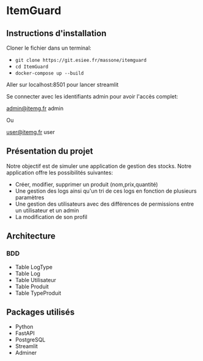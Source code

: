 # ItemGuard

## Instructions d'installation

Cloner le fichier dans un terminal:
- `git clone https://git.esiee.fr/massone/itemguard`
- `cd ItemGuard`
- `docker-compose up --build`

Aller sur localhost:8501 pour lancer streamlit

Se connecter avec les identifiants admin pour avoir l'accès complet:

admin@itemg.fr
admin

Ou

user@itemg.fr
user


## Présentation du projet

Notre objectif est de simuler une application de gestion des stocks. Notre application offre les possibilités suivantes:

- Créer, modifier, supprimer un produit (nom,prix,quantité)
- Une gestion des logs ainsi qu'un tri de ces logs en fonction de plusieurs paramètres
- Une gestion des utilisateurs avec des différences de permissions entre un utilisateur et un admin
- La modification de son profil

## Architecture

### BDD

- Table LogType
- Table Log
- Table Utilisateur
- Table Produit
- Table TypeProduit

## Packages utilisés

- Python
- FastAPI
- PostgreSQL
- Streamlit
- Adminer